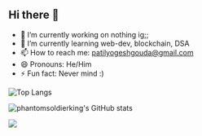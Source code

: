 ## Hi there 👋
- 🔭 I’m currently working on nothing ig;;
- 🌱 I’m currently learning web-dev, blockchain, DSA
- 📫 How to reach me: patilyogeshgouda@gmail.com
- 😄 Pronouns: He/Him
- ⚡ Fun fact: Never mind :)

![Top Langs](https://github-readme-stats.vercel.app/api/top-langs/?username=phantomsoldierking&langs_count=8)

![phantomsoldierking's GitHub stats](https://github-readme-stats.vercel.app/api?username=phantomsoldierking&theme=date_night&show_icons=true)

<picture>
  <source
    srcset="https://github-readme-stats.vercel.app/api?username=phantomsoldierking&show_icons=true&theme=dark"
    media="(prefers-color-scheme: dark)"
  />
  <source
    srcset="https://github-readme-stats.vercel.app/api?username=phantomsoldierking&show_icons=true"
    media="(prefers-color-scheme: light), (prefers-color-scheme: no-preference)"
  />
  <img src="https://github-readme-stats.vercel.app/api?username=phantomsoldierking&show_icons=true" />
</picture>

<!--
**phantomsoldierking/phantomsoldierking** is a ✨ _special_ ✨ repository because its `README.md` (this file) appears on your GitHub profile.

Here are some ideas to get you started:


-->
